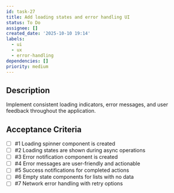 ```yaml
---
id: task-27
title: Add loading states and error handling UI
status: To Do
assignee: []
created_date: '2025-10-10 19:14'
labels:
  - ui
  - ux
  - error-handling
dependencies: []
priority: medium
---
```


## Description

<!-- SECTION:DESCRIPTION:BEGIN -->
Implement consistent loading indicators, error messages, and user feedback throughout the application.
<!-- SECTION:DESCRIPTION:END -->

## Acceptance Criteria
<!-- AC:BEGIN -->
- [ ] #1 Loading spinner component is created
- [ ] #2 Loading states are shown during async operations
- [ ] #3 Error notification component is created
- [ ] #4 Error messages are user-friendly and actionable
- [ ] #5 Success notifications for completed actions
- [ ] #6 Empty state components for lists with no data
- [ ] #7 Network error handling with retry options
<!-- AC:END -->
